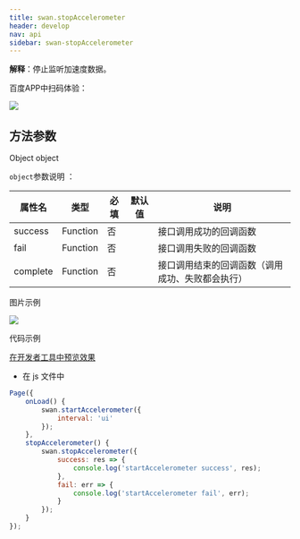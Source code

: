 ```yaml
---
title: swan.stopAccelerometer
header: develop
nav: api
sidebar: swan-stopAccelerometer
---
```






**解释**：停止监听加速度数据。

 百度APP中扫码体验： 

<img src="https://b.bdstatic.com/miniapp/assets/images/doc_demo/getGravity.png"  class="demo-qrcode-image" />

## 方法参数 

Object object

 `object`参数说明 ：

|属性名 |类型  |必填 | 默认值 |说明|
|---- | ---- | ---- | ----|----|
|success |Function  |  否 | | 接口调用成功的回调函数|
|fail  |  Function |   否 | | 接口调用失败的回调函数|
|complete |   Function |   否  | | 接口调用结束的回调函数（调用成功、失败都会执行）|

 图片示例 

<div class="m-doc-custom-examples">
    <div class="m-doc-custom-examples-correct">
        <img src="https://b.bdstatic.com/miniapp/images/stopAccelerometer.gif">
    </div>
    <div class="m-doc-custom-examples-correct">
        <img src=" ">
    </div>
    <div class="m-doc-custom-examples-correct">
        <img src=" ">
    </div>     
</div>

 代码示例 

<a href="swanide://fragment/0ed5fe5e4d0957055cd7669fd83612731569478872196" title="在开发者工具中预览效果" target="_self">在开发者工具中预览效果</a>


* 在 js 文件中

```js
Page({
    onLoad() {
        swan.startAccelerometer({
            interval: 'ui'
        });
    },
    stopAccelerometer() {
        swan.stopAccelerometer({
            success: res => {
                console.log('startAccelerometer success', res);
            },
            fail: err => {
                console.log('startAccelerometer fail', err);
            }
        });
    }
});
```
